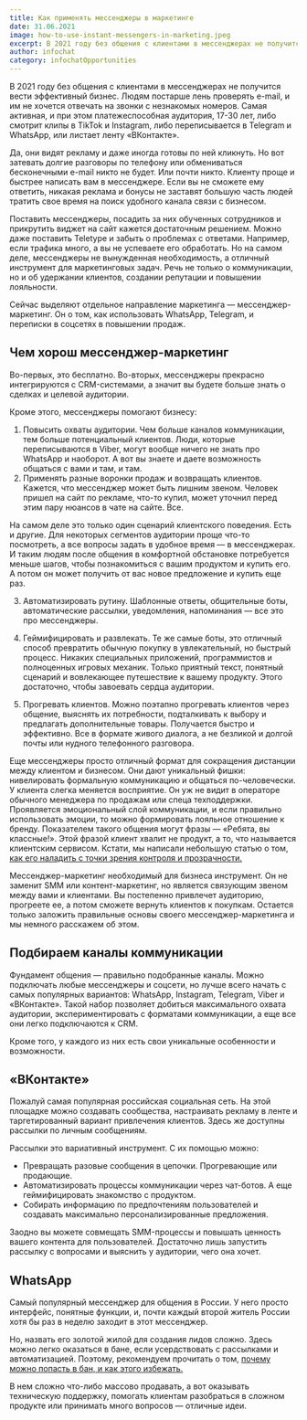 ```yaml
---
title: Как применять мессенджеры в маркетинге
date: 31.06.2021
image: how-to-use-instant-messengers-in-marketing.jpeg
excerpt: В 2021 году без общения с клиентами в мессенджерах не получится вести эффективный бизнес. Людям постарше лень...
author: infochat
category: infochatOpportunities
---
```


В 2021 году без общения с клиентами в мессенджерах не получится вести эффективный бизнес. Людям постарше лень проверять e-mail, и им не хочется отвечать на звонки с незнакомых номеров. Самая активная, и при этом платежеспособная аудитория, 17-30 лет, либо смотрит клипы в TikTok и Instagram, либо переписывается в Telegram и WhatsApp, или листает ленту «ВКонтакте». 

Да, они видят рекламу и даже иногда готовы по ней кликнуть. Но вот затевать долгие разговоры по телефону или обмениваться бесконечными e-mail никто не будет. Или почти никто. Клиенту проще и быстрее написать вам в мессенджере. Если вы не сможете ему ответить, никакая реклама и бонусы не заставят большую часть людей тратить свое время на поиск удобного канала связи с бизнесом. 

Поставить мессенджеры, посадить за них обученных сотрудников и прикрутить виджет на сайт кажется достаточным решением. Можно даже поставить Teletype и забыть о проблемах с ответами. Например, если трафика много, а вы не успеваете его обработать. Но на самом деле, мессенджеры не вынужденная необходимость, а отличный инструмент для маркетинговых задач. Речь не только о коммуникации, но и об удержании клиентов, создании репутации и повышении лояльности. 

Сейчас выделяют отдельное направление маркетинга — мессенджер-маркетинг. Он о том, как использовать WhatsApp, Telegram, и переписки в соцсетях в повышении продаж.

## Чем хорош мессенджер-маркетинг

Во-первых, это бесплатно. Во-вторых, мессенджеры прекрасно интегрируются с CRM-системами, а значит вы будете больше знать о сделках и целевой аудитории. 

Кроме этого, мессенджеры помогают бизнесу:

1. Повысить охваты аудитории. Чем больше каналов коммуникации, тем больше потенциальный клиентов. Люди, которые переписываются в Viber, могут вообще ничего не знать про WhatsApp и наоборот. А вот вы знаете и даете возможность общаться с вами и там, и там.
2. Применять разные воронки продаж и возвращать клиентов. Кажется, что мессенджер может быть лишним звеном. Человек пришел на сайт по рекламе, что-то купил, может уточнил перед этим пару нюансов в чате на сайте. Все.

На самом деле это только один сценарий клиентского поведения. Есть и другие. Для некоторых сегментов аудитории проще что-то посмотреть, а все вопросы задать в удобное время — в мессенджерах. И таким людям после общения в комфортной обстановке потребуется меньше шагов, чтобы познакомиться с вашим продуктом и купить его. А потом он может получить от вас новое предложение и купить еще раз.

3. Автоматизировать рутину. Шаблонные ответы, общительные боты, автоматические рассылки, уведомления, напоминания — все это про мессенджеры.

4. Геймифицировать и развлекать. Те же самые боты, это отличный способ превратить обычную покупку в увлекательный, но быстрый процесс. Никаких специальных приложений, программистов и полноценных игровых механик. Только приятный текст, понятный сценарий и вовлекающее путешествие к вашему продукту. Этого достаточно, чтобы завоевать сердца аудитории.

5. Прогревать клиентов. Можно поэтапно прогревать клиентов через общение, выяснять их потребности, подталкивать к выбору и предлагать дополнительные товары. Получается быстро и эффективно. Все в формате живого диалога, а не безликой и долгой почты или нудного телефонного разговора.

Еще мессенджеры просто отличный формат для сокращения дистанции между клиентом и бизнесом. Они дают уникальный фишки: нивелировать формальную коммуникацию и общаться по-человечески. У клиента слегка меняется восприятие. Он уж не видит в операторе обычного менеджера по продажам или спеца техподдержки. Проявляется эмоциональный слой коммуникации, и если правильно использовать эмоции, то можно формировать лояльное отношение к бренду. Показателем такого общения могут фразы — «Ребята, вы классные!». Этой фразой клиент хвалит не продукт, а то, что называется клиентским сервисом. Кстати, мы написали небольшую статью о том, [как его наладить с точки зрения контроля и прозрачности.](https://duckduckgo.com)

Мессенджер-маркетинг необходимый для бизнеса инструмент. Он не заменит SMM или контент-маркетинг, но является связующим звеном между вами и клиентами. Вы постепенно привлечет аудиторию, прогреете ее, а потом сможете вернуть клиентов к покупкам. Остается только заложить правильные основы своего мессенджер-маркетинга и мы немного расскажем об этом.

## Подбираем каналы коммуникации

Фундамент общения — правильно подобранные каналы. Можно подключать любые мессенджеры и соцсети, но лучше всего начать с самых популярных вариантов: WhatsApp, Instagram, Telegram, Viber и «ВКонтакте». Такой набор позволяет добиться максимального охвата аудитории, экспериментировать с форматами коммуникации, а еще все они легко подключаются к CRM.

Кроме того, у каждого из них есть свои уникальные особенности и возможности.

## «ВКонтакте»

Пожалуй самая популярная российская социальная сеть. На этой площадке можно создавать сообщества, настраивать рекламу в ленте и таргетированный вариант привлечения клиентов. Здесь же доступны рассылки по личным сообщениям. 

Рассылки это вариативный инструмент. С их помощью можно:

- Превращать разовые сообщения в цепочки. Прогревающие или продающие. 
- Автоматизировать процессы коммуникации через чат-ботов. А еще геймифицировать знакомство с продуктом.
- Собирать информацию по предпочтениям пользователей и создавать максимально персонализированные предложения.

Заодно вы можете совмещать SMM-процессы и повышать ценность вашего контента для пользователей. Достаточно лишь запустить рассылку с вопросами и выяснить у аудитории, чего она хочет.

## WhatsApp

Самый популярный мессенджер для общения в России. У него просто интерфейс, понятные функции, и, почти каждый второй житель России хотя бы раз в неделю заходит в этот мессенджер. 

Но, назвать его золотой жилой для создания лидов сложно. Здесь можно легко оказаться в бане, если усердствовать с рассылками и автоматизацией. Поэтому, рекомендуем прочитать о том, [почему можно попасть в бан, и как этого избежать.](https://duckduckgo.com)

В нем сложно что-либо массово продавать, а вот оказывать техническую поддержку, помогать клиентам  разобраться в сложном продукте или принимать много вопросов — отличные идеи.